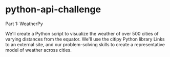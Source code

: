 # python-api-challenge

Part 1: WeatherPy

We'll create a Python script to visualize the weather of over 500 cities of varying distances from the equator. We'll use the citipy Python library Links to an external site, and our problem-solving skills to create a representative model of weather across cities.

